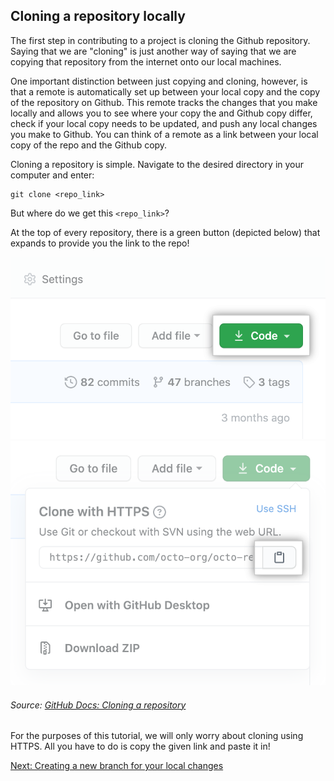 ## Cloning a repository locally

The first step in contributing to a project is cloning the Github repository. Saying that we are "cloning" is just another way of saying that we are copying that repository from the internet onto our local machines. 

One important distinction between just copying and cloning, however, is that a remote is automatically set up between your local copy and the copy of the repository on Github. This remote tracks the changes that you make locally and allows you to see where your copy the and Github copy differ, check if your local copy needs to be updated, and push any local changes you make to Github. You can think of a remote as a link between your local copy of the repo and the Github copy. 

Cloning a repository is simple. Navigate to the desired directory in your computer and enter:
```
git clone <repo_link>
```

But where do we get this `<repo_link>`? 

At the top of every repository, there is a green button (depicted below) that expands to provide you the link to the repo! 

![](code-button.png)
![](https-url-clone.png)

###### Source: [GitHub Docs: Cloning a repository](https://docs.github.com/en/github/creating-cloning-and-archiving-repositories/cloning-a-repository)

For the purposes of this tutorial, we will only worry about cloning using HTTPS. All you have to do is copy the given link and paste it in!

[Next: Creating a new branch for your local changes](../part3-make_a_new_branch)